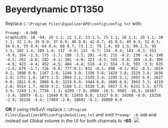 # Beyerdynamic DT1350
Replace `C:\Program Files\EqualizerAPO\config\config.txt` with:
```
Preamp: -6.0dB
GraphicEQ: 10 -84; 20 1.2; 22 1.2; 23 1.1; 25 1.1; 26 1.1; 28 1.1; 30 1.1; 32 1.0; 35 0.9; 37 0.9; 40 0.8; 42 0.7; 45 0.5; 49 0.3; 52 0.3; 56 0.4; 59 0.4; 64 0.4; 68 0.7; 73 1.2; 78 1.4; 83 1.5; 89 1.5; 95 1.5; 102 1.4; 109 1.0; 117 -0.0; 125 -0.7; 134 -0.4; 143 -0.3; 153 -0.9; 164 -1.3; 175 -2.7; 188 -3.5; 201 -4.0; 215 -4.2; 230 -4.4; 246 -4.5; 263 -4.6; 282 -4.1; 301 -4.0; 323 -4.5; 345 -4.8; 369 -4.8; 395 -4.6; 423 -4.4; 452 -4.5; 484 -4.4; 518 -4.2; 554 -3.8; 593 -3.3; 635 -2.6; 679 -1.7; 726 -0.6; 777 0.1; 832 -0.1; 890 -0.3; 952 -0.3; 1019 0.1; 1090 0.9; 1167 2.0; 1248 3.0; 1336 3.6; 1429 3.8; 1529 3.6; 1636 2.9; 1751 1.8; 1873 1.5; 2004 2.1; 2145 3.4; 2295 5.1; 2455 6.0; 2627 6.0; 2811 6.0; 3008 6.0; 3219 6.0; 3444 6.0; 3685 6.0; 3943 5.3; 4219 2.8; 4514 1.7; 4830 3.2; 5168 5.2; 5530 5.8; 5917 5.9; 6331 5.5; 6775 3.9; 7249 1.3; 7756 -1.3; 8299 -7.0; 8880 -10.5; 9502 -10.3; 10167 -5.4; 10879 -0.1; 11640 0.0; 12455 0.0; 13327 0.0; 14260 -0.0; 15258 -2.9; 16326 -4.4; 17469 -2.6; 18692 -0.1; 20000 0.0
```
**OR** if using HeSuVi replace `C:\Program Files\EqualizerAPO\config\HeSuVi\eq.txt` and omit `Preamp: -6.0dB` and instead set Global volume in the UI for both channels to **-60**.
![](https://raw.githubusercontent.com/jaakkopasanen/AutoEq/master/results/Sonoma%20Model%20One/headphoncecom/onear/Beyerdynamic%20DT1350/Beyerdynamic%20DT1350.png)